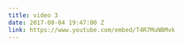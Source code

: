 ```yaml
---
title: video 3
date: 2017-08-04 19:47:00 Z
link: https://www.youtube.com/embed/T4R7MuNBMvk
---
```



